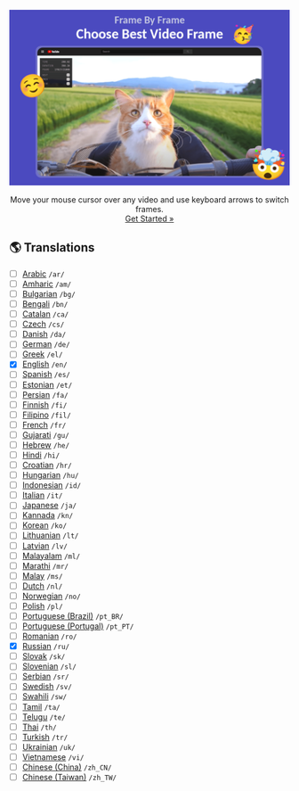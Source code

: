 <p align="center">
    <a href="https://github.com/victor-savinov/frame-by-frame">
        <img src="https://github.com/victor-savinov/previews/blob/master/frame-by-frame/screenshot-01.png">
    </a>
</p>

<p align="center">
    Move your mouse cursor over any video and use keyboard arrows to switch frames.
    <br>
    <a href="https://chrome.google.com/webstore/detail/frame-by-frame/cclnaabdfgnehogonpeddbgejclcjneh">Get Started »</a>
</p>

## :earth_americas: Translations
- [ ] [Arabic](https://github.com/victor-savinov/frame-by-frame/tree/master/_locales/ar/messages.json) `/ar/`
- [ ] [Amharic](https://github.com/victor-savinov/frame-by-frame/tree/master/_locales/am/messages.json) `/am/`
- [ ] [Bulgarian](https://github.com/victor-savinov/frame-by-frame/tree/master/_locales/bg/messages.json) `/bg/`
- [ ] [Bengali](https://github.com/victor-savinov/frame-by-frame/tree/master/_locales/bn/messages.json) `/bn/`
- [ ] [Catalan](https://github.com/victor-savinov/frame-by-frame/tree/master/_locales/ca/messages.json) `/ca/`
- [ ] [Czech](https://github.com/victor-savinov/frame-by-frame/tree/master/_locales/cs/messages.json) `/cs/`
- [ ] [Danish](https://github.com/victor-savinov/frame-by-frame/tree/master/_locales/da/messages.json) `/da/`
- [ ] [German](https://github.com/victor-savinov/frame-by-frame/tree/master/_locales/de/messages.json) `/de/`
- [ ] [Greek](https://github.com/victor-savinov/frame-by-frame/tree/master/_locales/el/messages.json) `/el/`
- [x] [English](https://github.com/victor-savinov/frame-by-frame/tree/master/_locales/en/messages.json) `/en/`
- [ ] [Spanish](https://github.com/victor-savinov/frame-by-frame/tree/master/_locales/es/messages.json) `/es/`
- [ ] [Estonian](https://github.com/victor-savinov/frame-by-frame/tree/master/_locales/et/messages.json) `/et/`
- [ ] [Persian](https://github.com/victor-savinov/frame-by-frame/tree/master/_locales/fa/messages.json) `/fa/`
- [ ] [Finnish](https://github.com/victor-savinov/frame-by-frame/tree/master/_locales/fi/messages.json) `/fi/`
- [ ] [Filipino](https://github.com/victor-savinov/frame-by-frame/tree/master/_locales/fil/messages.json) `/fil/`
- [ ] [French](https://github.com/victor-savinov/frame-by-frame/tree/master/_locales/fr/messages.json) `/fr/`
- [ ] [Gujarati](https://github.com/victor-savinov/frame-by-frame/tree/master/_locales/gu/messages.json) `/gu/`
- [ ] [Hebrew](https://github.com/victor-savinov/frame-by-frame/tree/master/_locales/he/messages.json) `/he/`
- [ ] [Hindi](https://github.com/victor-savinov/frame-by-frame/tree/master/_locales/hi/messages.json) `/hi/`
- [ ] [Croatian](https://github.com/victor-savinov/frame-by-frame/tree/master/_locales/hr/messages.json) `/hr/`
- [ ] [Hungarian](https://github.com/victor-savinov/frame-by-frame/tree/master/_locales/hu/messages.json) `/hu/`
- [ ] [Indonesian](https://github.com/victor-savinov/frame-by-frame/tree/master/_locales/id/messages.json) `/id/`
- [ ] [Italian](https://github.com/victor-savinov/frame-by-frame/tree/master/_locales/it/messages.json) `/it/`
- [ ] [Japanese](https://github.com/victor-savinov/frame-by-frame/tree/master/_locales/ja/messages.json) `/ja/`
- [ ] [Kannada](https://github.com/victor-savinov/frame-by-frame/tree/master/_locales/kn/messages.json) `/kn/`
- [ ] [Korean](https://github.com/victor-savinov/frame-by-frame/tree/master/_locales/ko/messages.json) `/ko/`
- [ ] [Lithuanian](https://github.com/victor-savinov/frame-by-frame/tree/master/_locales/lt/messages.json) `/lt/`
- [ ] [Latvian](https://github.com/victor-savinov/frame-by-frame/tree/master/_locales/lv/messages.json) `/lv/`
- [ ] [Malayalam](https://github.com/victor-savinov/frame-by-frame/tree/master/_locales/ml/messages.json) `/ml/`
- [ ] [Marathi](https://github.com/victor-savinov/frame-by-frame/tree/master/_locales/mr/messages.json) `/mr/`
- [ ] [Malay](https://github.com/victor-savinov/frame-by-frame/tree/master/_locales/ms/messages.json) `/ms/`
- [ ] [Dutch](https://github.com/victor-savinov/frame-by-frame/tree/master/_locales/nl/messages.json) `/nl/`
- [ ] [Norwegian](https://github.com/victor-savinov/frame-by-frame/tree/master/_locales/no/messages.json) `/no/`
- [ ] [Polish](https://github.com/victor-savinov/frame-by-frame/tree/master/_locales/pl/messages.json) `/pl/`
- [ ] [Portuguese (Brazil)](https://github.com/victor-savinov/frame-by-frame/tree/master/_locales/pt_BR/messages.json) `/pt_BR/`
- [ ] [Portuguese (Portugal)](https://github.com/victor-savinov/frame-by-frame/tree/master/_locales/pt_PT/messages.json) `/pt_PT/`
- [ ] [Romanian](https://github.com/victor-savinov/frame-by-frame/tree/master/_locales/ro/messages.json) `/ro/`
- [x] [Russian](https://github.com/victor-savinov/frame-by-frame/tree/master/_locales/ru/messages.json) `/ru/`
- [ ] [Slovak](https://github.com/victor-savinov/frame-by-frame/tree/master/_locales/sk/messages.json) `/sk/`
- [ ] [Slovenian](https://github.com/victor-savinov/frame-by-frame/tree/master/_locales/sl/messages.json) `/sl/`
- [ ] [Serbian](https://github.com/victor-savinov/frame-by-frame/tree/master/_locales/sr/messages.json) `/sr/`
- [ ] [Swedish](https://github.com/victor-savinov/frame-by-frame/tree/master/_locales/sv/messages.json) `/sv/`
- [ ] [Swahili](https://github.com/victor-savinov/frame-by-frame/tree/master/_locales/sw/messages.json) `/sw/`
- [ ] [Tamil](https://github.com/victor-savinov/frame-by-frame/tree/master/_locales/ta/messages.json) `/ta/`
- [ ] [Telugu](https://github.com/victor-savinov/frame-by-frame/tree/master/_locales/te/messages.json) `/te/`
- [ ] [Thai](https://github.com/victor-savinov/frame-by-frame/tree/master/_locales/th/messages.json) `/th/`
- [ ] [Turkish](https://github.com/victor-savinov/frame-by-frame/tree/master/_locales/tr/messages.json) `/tr/`
- [ ] [Ukrainian](https://github.com/victor-savinov/frame-by-frame/tree/master/_locales/uk/messages.json) `/uk/`
- [ ] [Vietnamese](https://github.com/victor-savinov/frame-by-frame/tree/master/_locales/vi/messages.json) `/vi/`
- [ ] [Chinese (China)](https://github.com/victor-savinov/frame-by-frame/tree/master/_locales/zh_CN/messages.json) `/zh_CN/`
- [ ] [Chinese (Taiwan)](https://github.com/victor-savinov/frame-by-frame/tree/master/_locales/zh_TW/messages.json) `/zh_TW/`
